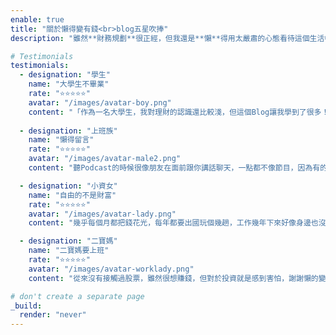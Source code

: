 ```yaml
---
enable: true
title: "關於懶得變有錢<br>blog五星吹捧"
description: "雖然**財務規劃**很正經，但我還是**懶**得用太嚴肅的心態看待這個生活中每天都要每對的事---**錢**，如果你喜歡**錢**，應該是要開心的面對它，怎麼會用**serious**的態度與它想處呢?聽聽別人怎麼評論我的不正經吧！(*中文的嚴肅、認真形容的有點太過，英文的**serious**顯得剛好!)"

# Testimonials
testimonials:
  - designation: "學生"
    name: "大學生不畢業"
    rate: "⭐️⭐️⭐️⭐️⭐️"
    avatar: "/images/avatar-boy.png"
    content: "「作為一名大學生，我對理財的認識還比較淺，但這個Blog讓我學到了很多！作者用淺顯易懂而且帶著白爛的方式講解了很多複雜的理財概念，讓我受益良多。特別是那篇有關0050vsvoo的文章，給了我很大的啟發。強烈推薦給所有年輕人！」"
    
  - designation: "上班族"
    name: "懶得留言"
    rate: "⭐️⭐️⭐️⭐️⭐️"
    avatar: "/images/avatar-male2.png"
    content: "聽Podcast的時候很像朋友在面前跟你講話聊天，一點都不像節目，因為有的時候好像想到什麼就說什麼，感覺是不是都假裝在跟聽眾聊天？"

  - designation: "小資女"
    name: "自由的不是財富"
    rate: "⭐️⭐️⭐️⭐️⭐️"
    avatar: "/images/avatar-lady.png"
    content: "幾乎每個月都把錢花光，每年都要出國玩個幾趟，工作幾年下來好像身邊也沒存到多少錢，但是透過了解財務規劃，讓我一樣把錢花光，一樣每年出國都玩個趟，但是現在覺得很有安全感，因為我花光的錢不再只是消費，而是買進了許多資產，投資不再害怕。"

  - designation: "二寶媽"
    name: "二寶媽要上班"
    rate: "⭐️⭐️⭐️⭐️⭐️"
    avatar: "/images/avatar-worklady.png"
    content: "從來沒有接觸過股票，雖然很想賺錢，但對於投資就是感到害怕，謝謝懶的變有錢帶我進入安心投資的領域，白天好好上班，晚上專心顧小孩，錢就自己一直來。非常感謝！"

# don't create a separate page
_build:
  render: "never"
---
```

